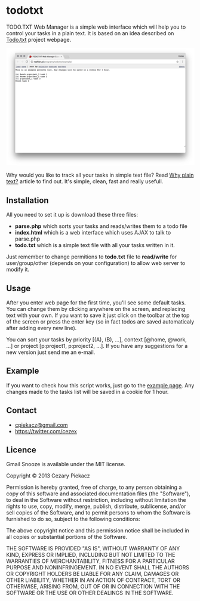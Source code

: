todotxt
===========

TODO.TXT Web Manager is a simple web interface which will help you to control your tasks in a plain text. It is based on an idea described on [Todo.txt](http://todotxt.com) project webpage.

![](https://github.com/cpiekacz/todotxt/raw/master/todotxt.png)

Why would you like to track all your tasks in simple text file? Read [Why plain text?](http://todotxt.com/whytxt.php) article to find out. It's simple, clean, fast and really usefull.

Installation
------------

All you need to set it up is download these three files:

* **parse.php** which sorts your tasks and reads/writes them to a todo file
* **index.html** which is a web interface which uses AJAX to talk to parse.php
* **todo.txt** which is a simple text file with all your tasks written in it.

Just remember to change permitions to **todo.txt** file to **read/write** for user/group/other (depends on your configuration) to allow web server to modify it.

Usage
-----

After you enter web page for the first time, you'll see some default tasks. You can change them by clicking anywhere on the screen, and replacing text with your own. If you want to save it just click on the toolbar at the top of the screen or press the enter key (so in fact todos are saved automaticaly after adding every new line).

You can sort your tasks by priority [(A), (B), ...], context [@home, @work, ...] or project [p:project1, p:project2, ...]. If you have any suggestions for a new version just send me an e-mail.

Example
-------

If you want to check how this script works, just go to the [example page](http://redfish.pl/programy/todotxt/example/). Any changes made to the tasks list will be saved in a cookie for 1 hour.

Contact
-------

* cpiekacz@gmail.com
* https://twitter.com/cezex

Licence
-------

Gmail Snooze is available under the MIT license.

Copyright © 2013 Cezary Piekacz

Permission is hereby granted, free of charge, to any person obtaining a copy of this software and associated documentation files (the "Software"), to deal in the Software without restriction, including without limitation the rights to use, copy, modify, merge, publish, distribute, sublicense, and/or sell copies of the Software, and to permit persons to whom the Software is furnished to do so, subject to the following conditions:

The above copyright notice and this permission notice shall be included in all copies or substantial portions of the Software.

THE SOFTWARE IS PROVIDED "AS IS", WITHOUT WARRANTY OF ANY KIND, EXPRESS OR IMPLIED, INCLUDING BUT NOT LIMITED TO THE WARRANTIES OF MERCHANTABILITY, FITNESS FOR A PARTICULAR PURPOSE AND NONINFRINGEMENT. IN NO EVENT SHALL THE AUTHORS OR COPYRIGHT HOLDERS BE LIABLE FOR ANY CLAIM, DAMAGES OR OTHER LIABILITY, WHETHER IN AN ACTION OF CONTRACT, TORT OR OTHERWISE, ARISING FROM, OUT OF OR IN CONNECTION WITH THE SOFTWARE OR THE USE OR OTHER DEALINGS IN THE SOFTWARE.
